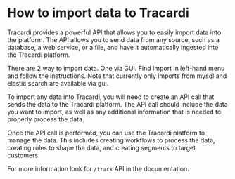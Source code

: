 # How to import data to Tracardi

Tracardi provides a powerful API that allows you to easily import data into the platform. The API allows you to send
data from any source, such as a database, a web service, or a file, and have it automatically ingested into the Tracardi
platform.

There are 2 way to import data. One via GUI. Find Import in left-hand menu and follow the instructions. Note that
currently only imports from mysql and elastic search are available via gui.

To import any data into Tracardi, you will need to create an API call that sends the data to the Tracardi platform. The
API call should include the data you want to import, as well as any additional information that is needed to properly
process the data.

Once the API call is performed, you can use the Tracardi platform to manage the data. This includes creating workflows
to process the data, creating rules to shape the data, and creating segments to target customers.

For more information look for `/track` API in the documentation.



